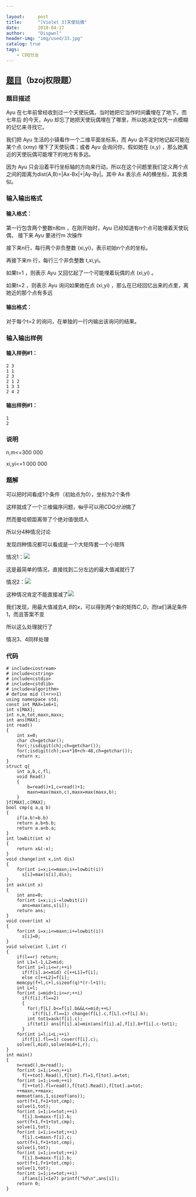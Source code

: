 ```yaml
---

layout:     post
title:      "[Violet 3]天使玩偶"
date:       2018-04-17
author:     "Dispwnl"
header-img: "img/used/33.jpg"
catalog: true
tags:
    - CDQ分治
---
```

## [题目](https://www.luogu.org/problemnew/show/P4169)（bzoj权限题）
### 题目描述
Ayu 在七年前曾经收到过一个天使玩偶，当时她把它当作时间囊埋在了地下。而七年后 的今天，Ayu 却忘了她把天使玩偶埋在了哪里，所以她决定仅凭一点模糊的记忆来寻找它。

我们把 Ayu 生活的小镇看作一个二维平面坐标系，而 Ayu 会不定时地记起可能在某个点 (xmy) 埋下了天使玩偶；或者 Ayu 会询问你，假如她在 (x,y) ，那么她离近的天使玩偶可能埋下的地方有多远。

因为 Ayu 只会沿着平行坐标轴的方向来行动，所以在这个问题里我们定义两个点之间的距离为dist(A,B)=|Ax-Bx|+|Ay-By|。其中 Ax 表示点 A的横坐标，其余类似。

### 输入输出格式
#### 输入格式：
第一行包含两个整数n和m ，在刚开始时，Ayu 已经知道有n个点可能埋着天使玩偶， 接下来 Ayu 要进行m 次操作

接下来n行，每行两个非负整数 (xi,yi)，表示初始n个点的坐标。

再接下来m 行，每行三个非负整数 t,xi,yi。

如果t=1 ，则表示 Ayu 又回忆起了一个可能埋着玩偶的点 (xi,yi) 。

如果t=2 ，则表示 Ayu 询问如果她在点 (xi,yi) ，那么在已经回忆出来的点里，离她近的那个点有多远

#### 输出格式：
对于每个t=2 的询问，在单独的一行内输出该询问的结果。

### 输入输出样例
#### 输入样例#1：
```plain
2 3 
1 1 
2 3 
2 1 2 
1 3 3 
2 4 2
```
#### 输出样例#1： 
```plain
1 
2
```
### 说明
n,m<=300 000

xi,yi<=1 000 000

### 题解

可以把时间看成$1$个条件（初始点为$0$），坐标为$2$个条件

这样就成了一个三维偏序问题，~~似乎~~可以用$CDQ分治$搞了

然而曼哈顿距离带了个绝对值很烦人

所以分$4$种情况讨论

发现四种情况都可以看成是一个大矩阵套一个小矩阵

情况$1$：![](/img/study/angel1.png)

这是最简单的情况，直接找到二分左边的最大值减就行了

情况$2$：![](/img/study/angel2.png)

这种情况肯定不能直接减了![](/img/study/angel3.png)

我们发现，用最大值减去$A,B$的$x$，可以得到两个新的矩阵$C,D$，而ta们满足条件$1$，而且答案不变

所以这么处理就行了

情况$3$、$4$同样处理

### 代码
```
# include<iostream>
# include<cstring>
# include<cstdio>
# include<cstdlib>
# include<algorithm> 
# define mid (l+r>>1)
using namespace std;
const int MAX=1e6+1;
int s[MAX];
int n,m,tot,maxn,maxx;
int ans[MAX];
int read()
{
	int x=0;
	char ch=getchar();
	for(;!isdigit(ch);ch=getchar());
	for(;isdigit(ch);x=x*10+ch-48,ch=getchar());
	return x;
}
struct q{
	int a,b,c,fl;
	void Read()
	{
		b=read()+1,c=read()+1;
		maxn=max(maxn,c),maxx=max(maxx,b);
	}
}f[MAX],c[MAX];
bool cmp(q a,q b)
{
	if(a.b!=b.b)
	return a.b<b.b;
	return a.a<b.a;
}
int lowbit(int x)
{
	return x&(-x);
}
void change(int x,int dis)
{
	for(int i=x;i<=maxn;i+=lowbit(i))
	  s[i]=max(s[i],dis);
}
int ask(int x)
{
	int ans=0;
	for(int i=x;i;i-=lowbit(i))
	  ans=max(ans,s[i]);
	return ans;
}
void cover(int x)
{
	for(int i=x;i<=maxn;i+=lowbit(i))
	  s[i]=0;
}
void solve(int l,int r)
{
	if(l==r) return;
	int L1=l-1,L2=mid;
	for(int i=l;i<=r;++i)
	  if(f[i].a<=mid) c[++L1]=f[i];
	  else c[++L2]=f[i];
	memcpy(f+l,c+l,sizeof(q)*(r-l+1));
	int L=l;
	for(int i=mid+1;i<=r;++i)
	  if(f[i].fl==2)
	  {
	  	for(;f[L].b<=f[i].b&&L<=mid;++L)
	  	  if(f[L].fl==1) change(f[L].c,f[L].c+f[L].b);
	  	int tot1=ask(f[i].c);
		if(tot1) ans[f[i].a]=min(ans[f[i].a],f[i].b+f[i].c-tot1);
	  }
	for(int i=l;i<L;++i)
	  if(f[i].fl==1) cover(f[i].c);
	solve(l,mid),solve(mid+1,r);
}
int main()
{
	n=read(),m=read();
	for(int i=1;i<=n;++i)
	  f[++tot].Read(),f[tot].fl=1,f[tot].a=tot;
	for(int i=1;i<=m;++i)
	  f[++tot].fl=read(),f[tot].Read(),f[tot].a=tot;
	++maxn,++maxx;
	memset(ans,1,sizeof(ans));
	sort(f+1,f+1+tot,cmp);
	solve(1,tot);
	for(int i=1;i<=tot;++i)
	  f[i].b=maxx-f[i].b;
	sort(f+1,f+1+tot,cmp);
	solve(1,tot);
	for(int i=1;i<=tot;++i)
	  f[i].c=maxn-f[i].c;
	sort(f+1,f+1+tot,cmp);
	solve(1,tot);
	for(int i=1;i<=tot;++i)
	  f[i].b=maxx-f[i].b;
	sort(f+1,f+1+tot,cmp);
	solve(1,tot);
	for(int i=1;i<=tot;++i)
	  if(ans[i]<1e7) printf("%d\n",ans[i]);
	return 0;
}
```
